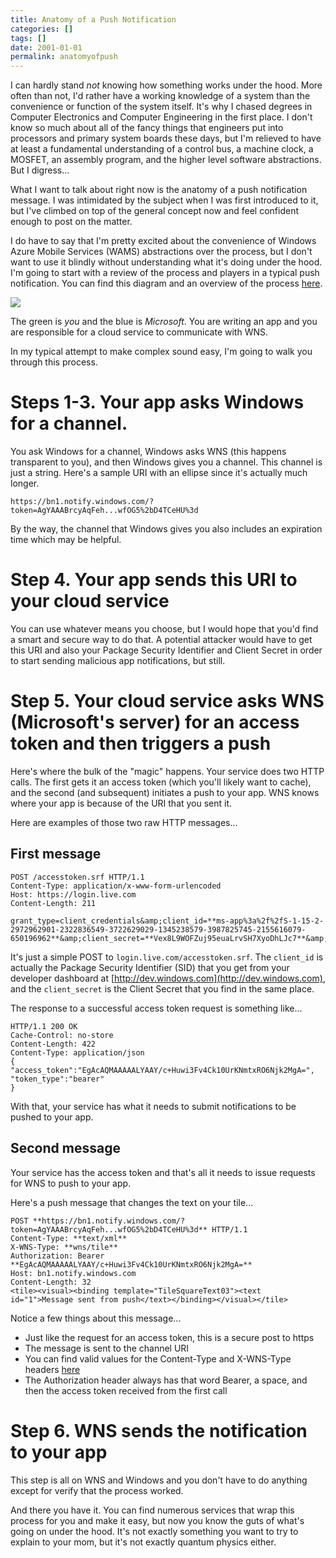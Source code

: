 ```yaml
---
title: Anatomy of a Push Notification
categories: []
tags: []
date: 2001-01-01
permalink: anatomyofpush
---
```


I can hardly stand _not_ knowing how something works under the hood. More often than not, I'd rather have a working knowledge of a system than the convenience or function of the system itself. It's why I chased degrees in Computer Electronics and Computer Engineering in the first place. I don't know so much about all of the fancy things that engineers put into processors and primary system boards these days, but I'm relieved to have at least a fundamental understanding of a control bus, a machine clock, a MOSFET, an assembly program, and the higher level software abstractions. But I digress...

What I want to talk about right now is the anatomy of a push notification message. I was intimidated by the subject when I was first introduced to it, but I've climbed on top of the general concept now and feel confident enough to post on the matter.

I do have to say that I'm pretty excited about the convenience of Windows Azure Mobile Services (WAMS) abstractions over the process, but I don't want to use it blindly without understanding what it's doing under the hood. I'm going to start with a review of the process and players in a typical push notification. You can find this diagram and an overview of the process [here](http://msdn.microsoft.com/en-us/library/windows/apps/hh913756.aspx).

![](http://codefoster.blob.core.windows.net/site/image/80dafcfd28d940c59ef6347146272907/anatomyofpush_01_1.png)

The green is _you_ and the blue is _Microsoft_. You are writing an app and you are responsible for a cloud service to communicate with WNS.

In my typical attempt to make complex sound easy, I'm going to walk you through this process.

# Steps 1-3. Your app asks Windows for a channel.

You ask Windows for a channel, Windows asks WNS (this happens transparent to you), and then Windows gives you a channel. This channel is just a string. Here's a sample URI with an ellipse since it's actually much longer.

`https://bn1.notify.windows.com/?token=AgYAAABrcyAqFeh...wfOG5%2bD4TCeHU%3d`

By the way, the channel that Windows gives you also includes an expiration time which may be helpful.

# Step 4. Your app sends this URI to your cloud service

You can use whatever means you choose, but I would hope that you'd find a smart and secure way to do that. A potential attacker would have to get this URI and also your Package Security Identifier and Client Secret in order to start sending malicious app notifications, but still.

# Step 5. Your cloud service asks WNS (Microsoft's server) for an access token and then triggers a push

Here's where the bulk of the "magic" happens. Your service does two HTTP calls. The first gets it an access token (which you'll likely want to cache), and the second (and subsequent) initiates a push to your app. WNS knows where your app is because of the URI that you sent it.

Here are examples of those two raw HTTP messages...

## First message

```
POST /accesstoken.srf HTTP/1.1
Content-Type: application/x-www-form-urlencoded
Host: https://login.live.com
Content-Length: 211

grant_type=client_credentials&amp;client_id=**ms-app%3a%2f%2fS-1-15-2-2972962901-2322836549-3722629029-1345238579-3987825745-2155616079-650196962**&amp;client_secret=**Vex8L9WOFZuj95euaLrvSH7XyoDhLJc7**&amp;scope=notify.windows.com
```

It's just a simple POST to `login.live.com/accesstoken.srf`. The `client_id` is actually the Package Security Identifier (SID) that you get from your developer dashboard at [http://dev.windows.com](http://dev.windows.com), and the `client_secret` is the Client Secret that you find in the same place.

The response to a successful access token request is something like...

```
HTTP/1.1 200 OK
Cache-Control: no-store
Content-Length: 422
Content-Type: application/json
{
"access_token":"EgAcAQMAAAAALYAAY/c+Huwi3Fv4Ck10UrKNmtxRO6Njk2MgA=",
"token_type":"bearer"
}
```

With that, your service has what it needs to submit notifications to be pushed to your app.

## Second message

Your service has the access token and that's all it needs to issue requests for WNS to push to your app.

Here's a push message that changes the text on your tile...
```
POST **https://bn1.notify.windows.com/?token=AgYAAABrcyAqFeh...wfOG5%2bD4TCeHU%3d** HTTP/1.1
Content-Type: **text/xml**
X-WNS-Type: **wns/tile**
Authorization: Bearer **EgAcAQMAAAAALYAAY/c+Huwi3Fv4Ck10UrKNmtxRO6Njk2MgA=**
Host: bn1.notify.windows.com
Content-Length: 32
<tile><visual><binding template="TileSquareText03"><text id="1">Message sent from push</text></binding></visual></tile>
```

Notice a few things about this message...

*   Just like the request for an access token, this is a secure post to https
*   The message is sent to the channel URI
*   You can find valid values for the Content-Type and X-WNS-Type headers [here](http://msdn.microsoft.com/en-us/library/windows/apps/hh465435.aspx)
*   The Authorization header always has that word Bearer, a space, and then the access token received from the first call

# Step 6. WNS sends the notification to your app

This step is all on WNS and Windows and you don't have to do anything except for verify that the process worked.

And there you have it. You can find numerous services that wrap this process for you and make it easy, but now you know the guts of what's going on under the hood. It's not exactly something you want to try to explain to your mom, but it's not exactly quantum physics either.